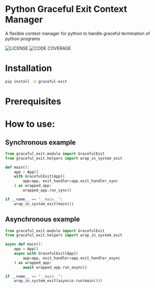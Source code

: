 # Python Graceful Exit Context Manager

A flexible context manager for python to handle graceful termination of python programs

![LICENSE](https://img.shields.io/github/license/ThimDeveloper/python-graceful-exit)
![CODE COVERAGE](./coverage.svg)

# Installation

```bash
pip install -U graceful-exit
```


# Prerequisites 

# How to use:

## Synchronous example
```python
from graceful_exit.module import GracefulExit
from graceful_exit.helpers import wrap_in_system_exit

def main():
    app = App()
    with GracefulExit[App](
        app=app, exit_handler=app.exit_handler_sync
    ) as wrapped_app:
        wrapped_app.run_sync()

if __name__ == "__main__":
    wrap_in_system_exit(main())
```
## Asynchronous example
```python
from graceful_exit.module import GracefulExit
from graceful_exit.helpers import wrap_in_system_exit

async def main():
    app = App()
    async with GracefulExit[App](
        app=app, exit_handler=app.exit_handler_async
    ) as wrapped_app:
        await wrapped_app.run_async()

if __name__ == "__main__":
    wrap_in_system_exit(asyncio.run(main()))
```

